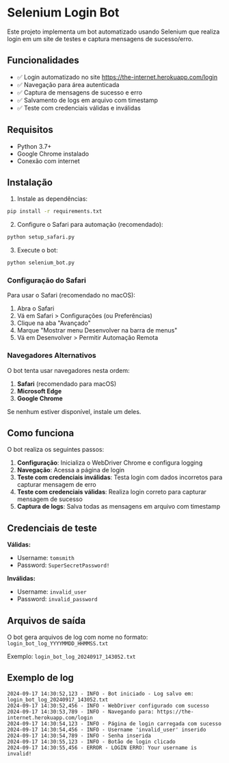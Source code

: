# Selenium Login Bot

Este projeto implementa um bot automatizado usando Selenium que realiza login em um site de testes e captura mensagens de sucesso/erro.

## Funcionalidades

- ✅ Login automatizado no site https://the-internet.herokuapp.com/login
- ✅ Navegação para área autenticada
- ✅ Captura de mensagens de sucesso e erro
- ✅ Salvamento de logs em arquivo com timestamp
- ✅ Teste com credenciais válidas e inválidas

## Requisitos

- Python 3.7+
- Google Chrome instalado
- Conexão com internet

## Instalação

1. Instale as dependências:
```bash
pip install -r requirements.txt
```

2. Configure o Safari para automação (recomendado):
```bash
python setup_safari.py
```

3. Execute o bot:
```bash
python selenium_bot.py
```

### Configuração do Safari

Para usar o Safari (recomendado no macOS):

1. Abra o Safari
2. Vá em Safari > Configurações (ou Preferências)
3. Clique na aba "Avançado"
4. Marque "Mostrar menu Desenvolver na barra de menus"
5. Vá em Desenvolver > Permitir Automação Remota

### Navegadores Alternativos

O bot tenta usar navegadores nesta ordem:
1. **Safari** (recomendado para macOS)
2. **Microsoft Edge** 
3. **Google Chrome**

Se nenhum estiver disponível, instale um deles.

## Como funciona

O bot realiza os seguintes passos:

1. **Configuração**: Inicializa o WebDriver Chrome e configura logging
2. **Navegação**: Acessa a página de login
3. **Teste com credenciais inválidas**: Testa login com dados incorretos para capturar mensagem de erro
4. **Teste com credenciais válidas**: Realiza login correto para capturar mensagem de sucesso
5. **Captura de logs**: Salva todas as mensagens em arquivo com timestamp

## Credenciais de teste

**Válidas:**
- Username: `tomsmith`
- Password: `SuperSecretPassword!`

**Inválidas:**
- Username: `invalid_user`
- Password: `invalid_password`

## Arquivos de saída

O bot gera arquivos de log com nome no formato:
`login_bot_log_YYYYMMDD_HHMMSS.txt`

Exemplo: `login_bot_log_20240917_143052.txt`

## Exemplo de log

```
2024-09-17 14:30:52,123 - INFO - Bot iniciado - Log salvo em: login_bot_log_20240917_143052.txt
2024-09-17 14:30:52,456 - INFO - WebDriver configurado com sucesso
2024-09-17 14:30:53,789 - INFO - Navegando para: https://the-internet.herokuapp.com/login
2024-09-17 14:30:54,123 - INFO - Página de login carregada com sucesso
2024-09-17 14:30:54,456 - INFO - Username 'invalid_user' inserido
2024-09-17 14:30:54,789 - INFO - Senha inserida
2024-09-17 14:30:55,123 - INFO - Botão de login clicado
2024-09-17 14:30:55,456 - ERROR - LOGIN ERRO: Your username is invalid!
```
